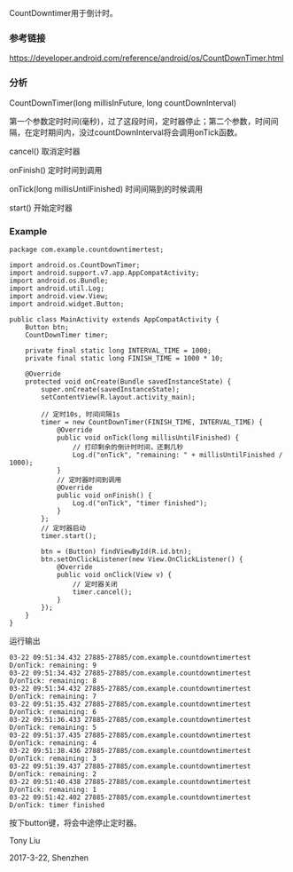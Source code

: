 CountDowntimer用于倒计时。

### 参考链接

https://developer.android.com/reference/android/os/CountDownTimer.html

### 分析

CountDownTimer(long millisInFuture, long countDownInterval)

第一个参数定时时间(毫秒)，过了这段时间，定时器停止；第二个参数，时间间隔，在定时期间内，没过countDownInterval将会调用onTick函数。

cancel() 取消定时器

onFinish() 定时时间到调用

onTick(long millisUntilFinished) 时间间隔到的时候调用

start() 开始定时器

### Example

```
package com.example.countdowntimertest;

import android.os.CountDownTimer;
import android.support.v7.app.AppCompatActivity;
import android.os.Bundle;
import android.util.Log;
import android.view.View;
import android.widget.Button;

public class MainActivity extends AppCompatActivity {
    Button btn;
    CountDownTimer timer;

    private final static long INTERVAL_TIME = 1000;
    private final static long FINISH_TIME = 1000 * 10;

    @Override
    protected void onCreate(Bundle savedInstanceState) {
        super.onCreate(savedInstanceState);
        setContentView(R.layout.activity_main);

		// 定时10s, 时间间隔1s
        timer = new CountDownTimer(FINISH_TIME, INTERVAL_TIME) {
            @Override
            public void onTick(long millisUntilFinished) {
				// 打印剩余的倒计时时间，还剩几秒
                Log.d("onTick", "remaining: " + millisUntilFinished / 1000);
            }
			// 定时器时间到调用
            @Override
            public void onFinish() {
                Log.d("onTick", "timer finished");
            }
        };
		// 定时器启动 
        timer.start();

        btn = (Button) findViewById(R.id.btn);
        btn.setOnClickListener(new View.OnClickListener() {
            @Override
            public void onClick(View v) {
				// 定时器关闭
                timer.cancel();
            }
        });
    }
}
```

运行输出

```
03-22 09:51:34.432 27885-27885/com.example.countdowntimertest D/onTick: remaining: 9
03-22 09:51:34.432 27885-27885/com.example.countdowntimertest D/onTick: remaining: 8
03-22 09:51:34.432 27885-27885/com.example.countdowntimertest D/onTick: remaining: 7
03-22 09:51:35.432 27885-27885/com.example.countdowntimertest D/onTick: remaining: 6
03-22 09:51:36.433 27885-27885/com.example.countdowntimertest D/onTick: remaining: 5
03-22 09:51:37.435 27885-27885/com.example.countdowntimertest D/onTick: remaining: 4
03-22 09:51:38.436 27885-27885/com.example.countdowntimertest D/onTick: remaining: 3
03-22 09:51:39.437 27885-27885/com.example.countdowntimertest D/onTick: remaining: 2
03-22 09:51:40.438 27885-27885/com.example.countdowntimertest D/onTick: remaining: 1
03-22 09:51:42.402 27885-27885/com.example.countdowntimertest D/onTick: timer finished
```

按下button键，将会中途停止定时器。

Tony Liu

2017-3-22, Shenzhen
